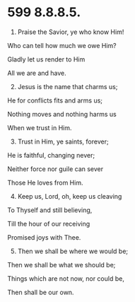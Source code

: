 # 599 8.8.8.5.

1.  Praise the Savior, ye who know Him!

Who can tell how much we owe Him?

Gladly let us render to Him

All we are and have.

2.  Jesus is the name that charms us;

He for conflicts fits and arms us;

Nothing moves and nothing harms us

When we trust in Him.

3.  Trust in Him, ye saints, forever;

He is faithful, changing never;

Neither force nor guile can sever

Those He loves from Him.

4.  Keep us, Lord, oh, keep us cleaving

To Thyself and still believing,

Till the hour of our receiving

Promised joys with Thee.

5.  Then we shall be where we would be;

Then we shall be what we should be;

Things which are not now, nor could be,

Then shall be our own.

